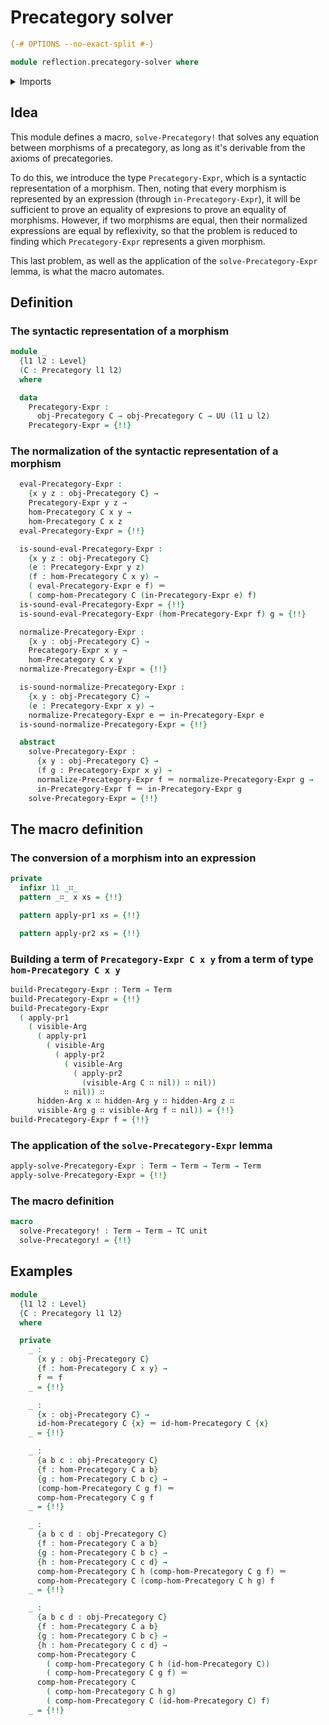 # Precategory solver

```agda
{-# OPTIONS --no-exact-split #-}

module reflection.precategory-solver where
```

<details><summary>Imports</summary>

```agda
open import category-theory.precategories

open import foundation.action-on-identifications-functions
open import foundation.dependent-pair-types
open import foundation.function-types
open import foundation.identity-types
open import foundation.unit-type
open import foundation.universe-levels

open import lists.concatenation-lists
open import lists.lists

open import reflection.arguments
open import reflection.terms
open import reflection.type-checking-monad
```

</details>

## Idea

This module defines a macro, `solve-Precategory!` that solves any equation
between morphisms of a precategory, as long as it's derivable from the axioms of
precategories.

To do this, we introduce the type `Precategory-Expr`, which is a syntactic
representation of a morphism. Then, noting that every morphism is represented by
an expression (through `in-Precategory-Expr`), it will be sufficient to prove an
equality of expresions to prove an equality of morphisms. However, if two
morphisms are equal, then their normalized expressions are equal by reflexivity,
so that the problem is reduced to finding which `Precategory-Expr` represents a
given morphism.

This last problem, as well as the application of the `solve-Precategory-Expr`
lemma, is what the macro automates.

## Definition

### The syntactic representation of a morphism

```agda
module _
  {l1 l2 : Level}
  (C : Precategory l1 l2)
  where

  data
    Precategory-Expr :
      obj-Precategory C → obj-Precategory C → UU (l1 ⊔ l2)
    Precategory-Expr = {!!}
```

### The normalization of the syntactic representation of a morphism

```agda
  eval-Precategory-Expr :
    {x y z : obj-Precategory C} →
    Precategory-Expr y z →
    hom-Precategory C x y →
    hom-Precategory C x z
  eval-Precategory-Expr = {!!}

  is-sound-eval-Precategory-Expr :
    {x y z : obj-Precategory C}
    (e : Precategory-Expr y z)
    (f : hom-Precategory C x y) →
    ( eval-Precategory-Expr e f) ＝
    ( comp-hom-Precategory C (in-Precategory-Expr e) f)
  is-sound-eval-Precategory-Expr = {!!}
  is-sound-eval-Precategory-Expr (hom-Precategory-Expr f) g = {!!}

  normalize-Precategory-Expr :
    {x y : obj-Precategory C} →
    Precategory-Expr x y →
    hom-Precategory C x y
  normalize-Precategory-Expr = {!!}

  is-sound-normalize-Precategory-Expr :
    {x y : obj-Precategory C} →
    (e : Precategory-Expr x y) →
    normalize-Precategory-Expr e ＝ in-Precategory-Expr e
  is-sound-normalize-Precategory-Expr = {!!}

  abstract
    solve-Precategory-Expr :
      {x y : obj-Precategory C} →
      (f g : Precategory-Expr x y) →
      normalize-Precategory-Expr f ＝ normalize-Precategory-Expr g →
      in-Precategory-Expr f ＝ in-Precategory-Expr g
    solve-Precategory-Expr = {!!}
```

## The macro definition

### The conversion of a morphism into an expression

```agda
private
  infixr 11 _∷_
  pattern _∷_ x xs = {!!}

  pattern apply-pr1 xs = {!!}

  pattern apply-pr2 xs = {!!}
```

### Building a term of `Precategory-Expr C x y` from a term of type `hom-Precategory C x y`

```agda
build-Precategory-Expr : Term → Term
build-Precategory-Expr = {!!}
build-Precategory-Expr
  ( apply-pr1
    ( visible-Arg
      ( apply-pr1
        ( visible-Arg
          ( apply-pr2
            ( visible-Arg
              ( apply-pr2
                (visible-Arg C ∷ nil)) ∷ nil))
            ∷ nil)) ∷
      hidden-Arg x ∷ hidden-Arg y ∷ hidden-Arg z ∷
      visible-Arg g ∷ visible-Arg f ∷ nil)) = {!!}
build-Precategory-Expr f = {!!}
```

### The application of the `solve-Precategory-Expr` lemma

```agda
apply-solve-Precategory-Expr : Term → Term → Term → Term
apply-solve-Precategory-Expr = {!!}
```

### The macro definition

```agda
macro
  solve-Precategory! : Term → Term → TC unit
  solve-Precategory! = {!!}
```

## Examples

```agda
module _
  {l1 l2 : Level}
  {C : Precategory l1 l2}
  where

  private
    _ :
      {x y : obj-Precategory C}
      {f : hom-Precategory C x y} →
      f ＝ f
    _ = {!!}

    _ :
      {x : obj-Precategory C} →
      id-hom-Precategory C {x} ＝ id-hom-Precategory C {x}
    _ = {!!}

    _ :
      {a b c : obj-Precategory C}
      {f : hom-Precategory C a b}
      {g : hom-Precategory C b c} →
      (comp-hom-Precategory C g f) ＝
      comp-hom-Precategory C g f
    _ = {!!}

    _ :
      {a b c d : obj-Precategory C}
      {f : hom-Precategory C a b}
      {g : hom-Precategory C b c} →
      {h : hom-Precategory C c d} →
      comp-hom-Precategory C h (comp-hom-Precategory C g f) ＝
      comp-hom-Precategory C (comp-hom-Precategory C h g) f
    _ = {!!}

    _ :
      {a b c d : obj-Precategory C}
      {f : hom-Precategory C a b}
      {g : hom-Precategory C b c} →
      {h : hom-Precategory C c d} →
      comp-hom-Precategory C
        ( comp-hom-Precategory C h (id-hom-Precategory C))
        ( comp-hom-Precategory C g f) ＝
      comp-hom-Precategory C
        ( comp-hom-Precategory C h g)
        ( comp-hom-Precategory C (id-hom-Precategory C) f)
    _ = {!!}
```
